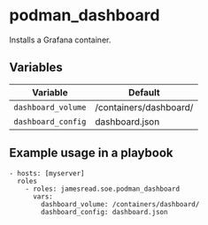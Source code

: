 # podman_dashboard

Installs a Grafana container.
## Variables
| Variable | Default |
|----------|---------|
| `dashboard_volume` | /containers/dashboard/ |
| `dashboard_config` | dashboard.json |


## Example usage in a playbook

```
- hosts: [myserver]
  roles
    - roles: jamesread.soe.podman_dashboard
      vars:
        dashboard_volume: /containers/dashboard/
        dashboard_config: dashboard.json
```
